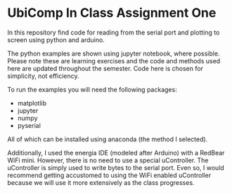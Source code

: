 # UbiComp In Class Assignment One
In this repository find code for reading from the serial port 
and plotting to screen using python and arduino.

The python examples are shown using jupyter notebook, where possible. 
Please note these are learning exercises and the code and methods used here are updated throughout the semester. Code here is chosen for simplicity, not efficiency. 

To run the examples you will need the following packages:
- matplotlib
- jupyter
- numpy
- pyserial

All of which can be installed using anaconda (the method I selected).

Additionally, I used the energia IDE (modeled after Arduino) with a RedBear WiFi mini. However, there is no need to use a special uController. The uController is simply used to write bytes to the serial port. Even so, I would recommend getting accustomed to using the WiFi enabled uController because we will use it more extensively as the class progresses. 
